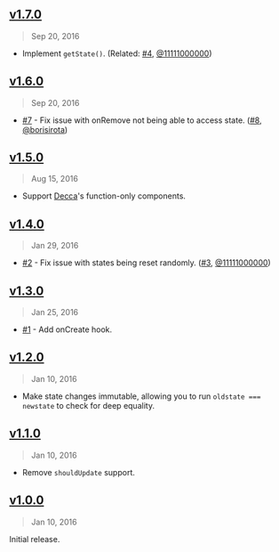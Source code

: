 ## [v1.7.0]
> Sep 20, 2016

- Implement `getState()`. (Related: [#4], [@11111000000])

[v1.7.0]: https://github.com/rstacruz/deku-stateful/compare/v1.6.0...v1.7.0

## [v1.6.0]
> Sep 20, 2016

- [#7] - Fix issue with onRemove not being able to access state. ([#8], [@borisirota])

[v1.6.0]: https://github.com/rstacruz/deku-stateful/compare/v1.5.0...v1.6.0

## [v1.5.0]
> Aug 15, 2016

- Support [Decca](http://ricostacruz.com/decca)'s function-only components.

[v1.5.0]: https://github.com/rstacruz/deku-stateful/compare/v1.4.0...v1.5.0

## [v1.4.0]
> Jan 29, 2016

- [#2] - Fix issue with states being reset randomly. ([#3], [@11111000000])

[v1.4.0]: https://github.com/rstacruz/deku-stateful/compare/v1.3.0...v1.4.0

## [v1.3.0]
> Jan 25, 2016

- [#1] - Add onCreate hook.

[v1.3.0]: https://github.com/rstacruz/deku-stateful/compare/v1.2.0...v1.3.0

## [v1.2.0]
> Jan 10, 2016

- Make state changes immutable, allowing you to run `oldstate === newstate` to check for deep equality.

[v1.2.0]: https://github.com/rstacruz/deku-stateful/compare/v1.1.0...v1.2.0

## [v1.1.0]
> Jan 10, 2016

- Remove `shouldUpdate` support.

[v1.1.0]: https://github.com/rstacruz/deku-stateful/compare/v1.0.0...v1.1.0

## [v1.0.0]
> Jan 10, 2016

Initial release.

[v1.0.0]: https://github.com/rstacruz/deku-stateful/tree/v1.0.0
[#1]: https://github.com/rstacruz/deku-stateful/issues/1
[#2]: https://github.com/rstacruz/deku-stateful/issues/2
[#3]: https://github.com/rstacruz/deku-stateful/issues/3
[@11111000000]: https://github.com/11111000000
[#7]: https://github.com/rstacruz/deku-stateful/issues/7
[#8]: https://github.com/rstacruz/deku-stateful/issues/8
[@borisirota]: https://github.com/borisirota
[#4]: https://github.com/rstacruz/deku-stateful/issues/4
